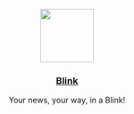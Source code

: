 <p align="center">
  <a href="https://blink-20403.web.app">
    <img src="[https://assets.vercel.com/image/upload/v1588805858/repositories/vercel/logo.png](https://blink-20403.web.app)" height="96">
    <h3 align="center">Blink</h3>
  </a>
</p>

<p align="center">
  Your news, your way, in a Blink!
</p>

